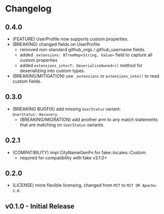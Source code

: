# Changelog

## 0.4.0

- (FEATURE) UserProfile now supports custom properties.
- (BREAKING) changed fields on UserProfile
  - removed non-standard github_orgs / github_username fields.
  - added `_extensions: BTreeMap<String, Value>` field to capture all custom properties
  - added `extensions_into<T: DeserializeOwned>()` method for deserializing into custom types.
- (BREAKING/MITIGATION) use `_extensions` or `extensions_into()` to read custom fields.

## 0.3.0

- (BREAKING BUGFIX) add missing `UserStatus` variant: `UserStatus::Recovery`.
  - (BREAKING/MIGRATION) add another arm to any match statements that are matching on `UserStatus` variants.

## 0.2.1

- (COMPATIBILITY) impl CityNameGenFn for fake::locales::Custom
  - required for compatibility with fake v3.1.0+

## 0.2.0

- (LICENSE) more flexible licensing, changed from `MIT` to `MIT OR Apache-2.0`.

## v0.1.0 - Initial Release
